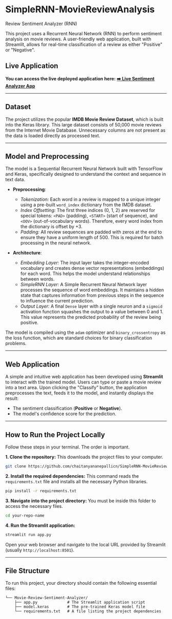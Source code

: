 # SimpleRNN-MovieReviewAnalysis
Review Sentiment Analyzer (RNN)

This project uses a Recurrent Neural Network (RNN) to perform sentiment analysis on movie reviews. A user-friendly web application, built with Streamlit, allows for real-time classification of a review as either "Positive" or "Negative".

## Live Application

**You can access the live deployed application here:**
[**➡️ Live Sentiment Analyzer App**](https://simplernn-moviereviewanalysis-4ueajt6dyngdyv6ytj2jda.streamlit.app/)

---

## Dataset

The project utilizes the popular **IMDB Movie Review Dataset**, which is built into the Keras library. This large dataset consists of 50,000 movie reviews from the Internet Movie Database. Unnecessary columns are not present as the data is loaded directly as processed text.

---

## Model and Preprocessing

The model is a Sequential Recurrent Neural Network built with TensorFlow and Keras, specifically designed to understand the context and sequence in text data.

* **Preprocessing**:
    * *Tokenization:* Each word in a review is mapped to a unique integer using a pre-built `word_index` dictionary from the IMDB dataset.
    * *Index Offsetting:* The first three indices (0, 1, 2) are reserved for special tokens: `<PAD>` (padding), `<START>` (start of sequence), and `<OOV>` (out-of-vocabulary words). Therefore, every word index from the dictionary is offset by +3.
    * *Padding:* All review sequences are padded with zeros at the end to ensure they have a uniform length of 500. This is required for batch processing in the neural network.

* **Architecture**:
    * *Embedding Layer:* The input layer takes the integer-encoded vocabulary and creates dense vector representations (embeddings) for each word. This helps the model understand relationships between words.
    * *SimpleRNN Layer:* A Simple Recurrent Neural Network layer processes the sequence of word embeddings. It maintains a hidden state that captures information from previous steps in the sequence to influence the current prediction.
    * *Output Layer:* A final `Dense` layer with a single neuron and a `sigmoid` activation function squashes the output to a value between 0 and 1. This value represents the predicted probability of the review being positive.

The model is compiled using the `adam` optimizer and `binary_crossentropy` as the loss function, which are standard choices for binary classification problems.

---

## Web Application

A simple and intuitive web application has been developed using **Streamlit** to interact with the trained model. Users can type or paste a movie review into a text area. Upon clicking the "Classify" button, the application preprocesses the text, feeds it to the model, and instantly displays the result:
* The sentiment classification (**Positive** or **Negative**).
* The model's confidence score for the prediction.

---

## How to Run the Project Locally

Follow these steps in your terminal. The order is important.

**1. Clone the repository:** This downloads the project files to your computer.
```bash
git clone https://github.com/chaitanyananepallicn/SimpleRNN-MovieReviewAnalysis.git
```

**2. Install the required dependencies:** This command reads the `requirements.txt` file and installs all the necessary Python libraries.
```bash
pip install -r requirements.txt
```

**3. Navigate into the project directory:** You must be inside this folder to access the necessary files.
```bash
cd your-repo-name
```

**4. Run the Streamlit application:**
```bash
streamlit run app.py
```
Open your web browser and navigate to the local URL provided by Streamlit (usually `http://localhost:8501`).

---

## File Structure

To run this project, your directory should contain the following essential files:
```
└── Movie-Review-Sentiment-Analyzer/
    ├── app.py             # The Streamlit application script
    ├── model.keras        # The pre-trained Keras model file
    └── requirements.txt   # A file listing the project dependencies
